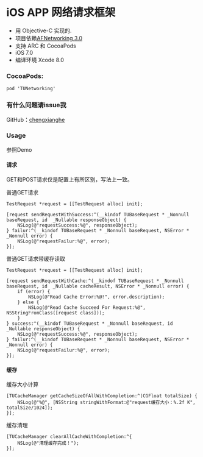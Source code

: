 iOS APP 网络请求框架
===
- 用 Objective-C 实现的. 
- 项目依赖[AFNetworking 3.0](https://github.com/AFNetworking/AFNetworking)
- 支持 ARC 和 CocoaPods 
- iOS 7.0
- 编译环境 Xcode 8.0


### CocoaPods:

`pod 'TUNetworking'`


### 有什么问题请issue我

GitHub：[chengxianghe](https://github.com/chengxianghe) 

### Usage

参照Demo

#### 请求
GET和POST请求仅是配置上有所区别，写法上一致。

普通GET请求
```
TestRequest *request = [[TestRequest alloc] init];

[request sendRequestWithSuccess:^(__kindof TUBaseRequest * _Nonnull baseRequest, id  _Nullable responseObject) {
    NSLog(@"requestSuccess:%@", responseObject);
} failur:^(__kindof TUBaseRequest * _Nonnull baseRequest, NSError * _Nonnull error) {
    NSLog(@"requestFailur:%@", error);
}];

```

普通GET请求带缓存读取
```
TestRequest *request = [[TestRequest alloc] init];

[request sendRequestWithCache:^(__kindof TUBaseRequest * _Nonnull baseRequest, id  _Nullable cacheResult, NSError * _Nonnull error) {
    if (error) {
        NSLog(@"Read Cache Error:%@!", error.description);
    } else {
        NSLog(@"Read Cache Succeed For Request:%@", NSStringFromClass([request class]));
    }
} success:^(__kindof TUBaseRequest * _Nonnull baseRequest, id  _Nullable responseObject) {
    NSLog(@"requestSuccess:%@", responseObject);
} failur:^(__kindof TUBaseRequest * _Nonnull baseRequest, NSError * _Nonnull error) {
    NSLog(@"requestFailur:%@", error);
}];

```

#### 缓存

缓存大小计算
```
[TUCacheManager getCacheSizeOfAllWithCompletion:^(CGFloat totalSize) {
    NSLog(@"%@", [NSString stringWithFormat:@"request缓存大小：%.2f K", totalSize/1024]);
}];
```

缓存清理
```
[TUCacheManager clearAllCacheWithCompletion:^{
    NSLog(@"清理缓存完成！");
}];
```
